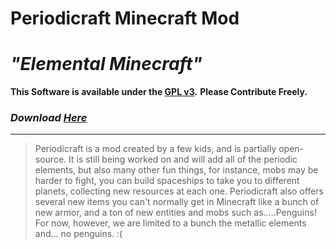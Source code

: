 Periodicraft Minecraft Mod
==========================
# **_"Elemental Minecraft"_**

**This Software is available under the [GPL v3](http://www.gnu.org/licenses/gpl.html).**
**Please Contribute Freely.**

### **_Download [Here](https://sourceforge.net/projects/periodicraft/files/)_**

***

>Periodicraft is a mod created by a few kids, and is partially open-source. It is still being worked on and will add all of the periodic elements, but also many other fun things, for instance, mobs may be harder to fight, you can build spaceships to take you to different planets, collecting new resources at each one.
>Periodicraft also offers several new items you can't normally get in Minecraft like a bunch of new armor, and a ton of new entities and mobs such as.....Penguins! For now, however, we are limited to a bunch the metallic elements and… no penguins. :( 
